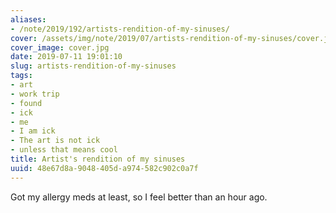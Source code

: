 ```yaml
---
aliases:
- /note/2019/192/artists-rendition-of-my-sinuses/
cover: /assets/img/note/2019/07/artists-rendition-of-my-sinuses/cover.jpg
cover_image: cover.jpg
date: 2019-07-11 19:01:10
slug: artists-rendition-of-my-sinuses
tags:
- art
- work trip
- found
- ick
- me
- I am ick
- The art is not ick
- unless that means cool
title: Artist's rendition of my sinuses
uuid: 48e67d8a-9048-405d-a974-582c902c0a7f
---
```


Got my allergy meds at least, so I feel better than an hour ago.